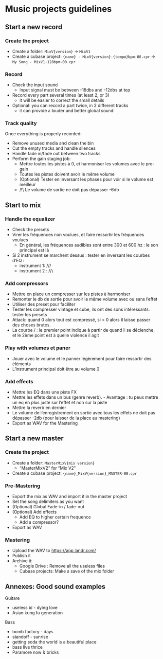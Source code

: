 # Music projects guidelines

## Start a new record

### Create the project

- Create a folder: `MixV{version}` -> `MixV1`
- Create a cubase project: `{name} - MixV{version}-{tempo}bpm-00.cpr` -> `My Song - MixV1-128bpm-00.cpr`

### Record

- Check the input sound
	+ Input signal must be between -18dbs and -12dbs at top
- Record every part several times (at least 2, or 3)
	+ It will be easier to correct the small details
- Optional: you can record a part twice, in 2 different tracks
	+ it can provide a louder and better global sound

### Track quality

Once everything is properly recorded:
- Remove unused media and clean the bin
- Cut the empty tracks and handle silences
- Handle fade in/fade out between two tracks
- Perform the gain staging job:
	+ Mettre toutes les pistes à 0, et harmoniser les volumes avec le pre-gain
	+ Toutes les pistes doivent avoir le même volume
	+ (Optional) Tester en inversant les phases pour voir si le volume est meilleur
	+ /!\ Le volume de sortie ne doit pas dépasser -6db

## Start to mix

### Handle the equalizer

- Check the presets
- Virer les fréquences non voulues, et faire ressortir les fréquences voulues
	+ En général, les fréquences audibles sont entre 300 et 600 hz : le son principal est là
- Si 2 instrument se marchent dessus : tester en inversant les courbes d’EQ :
	+ instrument 1:  /\/\/ 
	+ instrument 2 : \/\/\

### Add compressors

- Mettre en place un compresser sur les pistes à harmoniser
- Remonter le db de sortie pour avoir le même volume avec ou sans l’effet
- Utiliser des preset pour faciliter
- Tester les compresser vintage et cube, ils ont des sons intéressants. tester les presets
- Attack: quand 0 alors tout est compressé, si > 0 alors il laisse passer des choses brutes.
- La courbe / : le premier point indique à partir de quand il se déclenche, et le 2ème point est à quelle violence il agit

### Play with volumes et paner

- Jouer avec le volume et le panner légèrement pour faire ressortir des éléments
- L’instrument principal doit être au volume 0

### Add effects

- Mettre les EQ dans une piste FX
- Mettre les effets dans un bus (genre reverb). - Avantage : tu peux mettre un eq en plus juste sur l’effet et non sur la piste
- Mettre la reverb en dernier
- Le volume de l’enregistrement en sortie avec tous les effets ne doit pas dépasser -2db (pour laisser de la place au mastering)
- Export as WAV for the Mastering

## Start a new master

### Create the project

- Create a folder: `MasterMixV{mix version}`
	+ “MasterMixV2” for “Mix V2”
- Create a cubase project: `{name}_MixV{version}_MASTER-00.cpr`

### Pre-Mastering

- Export the mix as WAV and import it in the master project
- Set the song delimiters as you want
- (Optional) Global Fade-in / fade-out
- (Optional) Add effects
	+ Add EQ to higher certain frequence
	+ Add a compressor?
- Export as WAV

### Mastering

- Upload the WAV to https://app.landr.com/
- Publish it
- Archive it:
	+ Google Drive : Remove all the useless files
	+ Cubase projects: Make a save of the mix folder

## Annexes: Good sound examples

Guitare
- useless id - dying love
- Asian kung fu generation

Bass
- bomb factory - days
- standoff - sunrise
- getting soda the world is a beautiful place
- bass live thrice
- Paramore now & bricks

